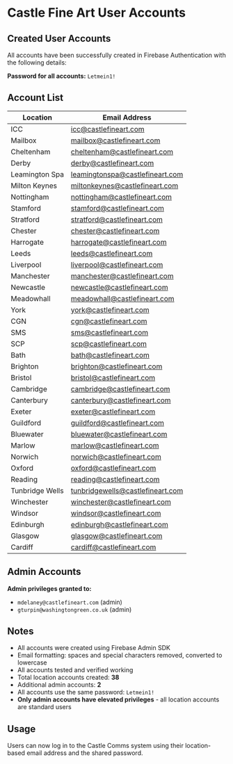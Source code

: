 # Castle Fine Art User Accounts

## Created User Accounts

All accounts have been successfully created in Firebase Authentication with the following details:

**Password for all accounts:** `Letmein1!`

## Account List

| Location | Email Address |
|----------|---------------|
| ICC | icc@castlefineart.com |
| Mailbox | mailbox@castlefineart.com |
| Cheltenham | cheltenham@castlefineart.com |
| Derby | derby@castlefineart.com |
| Leamington Spa | leamingtonspa@castlefineart.com |
| Milton Keynes | miltonkeynes@castlefineart.com |
| Nottingham | nottingham@castlefineart.com |
| Stamford | stamford@castlefineart.com |
| Stratford | stratford@castlefineart.com |
| Chester | chester@castlefineart.com |
| Harrogate | harrogate@castlefineart.com |
| Leeds | leeds@castlefineart.com |
| Liverpool | liverpool@castlefineart.com |
| Manchester | manchester@castlefineart.com |
| Newcastle | newcastle@castlefineart.com |
| Meadowhall | meadowhall@castlefineart.com |
| York | york@castlefineart.com |
| CGN | cgn@castlefineart.com |
| SMS | sms@castlefineart.com |
| SCP | scp@castlefineart.com |
| Bath | bath@castlefineart.com |
| Brighton | brighton@castlefineart.com |
| Bristol | bristol@castlefineart.com |
| Cambridge | cambridge@castlefineart.com |
| Canterbury | canterbury@castlefineart.com |
| Exeter | exeter@castlefineart.com |
| Guildford | guildford@castlefineart.com |
| Bluewater | bluewater@castlefineart.com |
| Marlow | marlow@castlefineart.com |
| Norwich | norwich@castlefineart.com |
| Oxford | oxford@castlefineart.com |
| Reading | reading@castlefineart.com |
| Tunbridge Wells | tunbridgewells@castlefineart.com |
| Winchester | winchester@castlefineart.com |
| Windsor | windsor@castlefineart.com |
| Edinburgh | edinburgh@castlefineart.com |
| Glasgow | glasgow@castlefineart.com |
| Cardiff | cardiff@castlefineart.com |

## Admin Accounts

**Admin privileges granted to:**
- `mdelaney@castlefineart.com` (admin)
- `gturpin@washingtongreen.co.uk` (admin)

## Notes

- All accounts were created using Firebase Admin SDK
- Email formatting: spaces and special characters removed, converted to lowercase
- All accounts tested and verified working
- Total location accounts created: **38**
- Additional admin accounts: **2**
- All accounts use the same password: `Letmein1!`
- **Only admin accounts have elevated privileges** - all location accounts are standard users

## Usage

Users can now log in to the Castle Comms system using their location-based email address and the shared password.